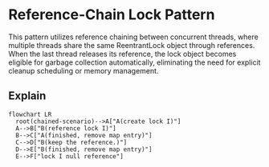 # Reference-Chain Lock Pattern
This pattern utilizes reference chaining between concurrent threads, where multiple threads share
the same ReentrantLock object through references. When the last thread releases its reference,
the lock object becomes eligible for garbage collection automatically, eliminating the need for
explicit cleanup scheduling or memory management.

## Explain
```mermaid
flowchart LR
  root(chained-scenario)-->A["A(create lock I)"]
  A-->B["B(reference lock I)"]
  B-->C["A(finished, remove map entry)"]
  C-->D["B(keep the reference.)"]
  D-->E["B(finished, remove map entry)"]
  E-->F["lock I null reference"]
```